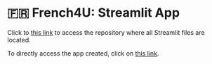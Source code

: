 # 🇫🇷 French4U: Streamlit App

Click to [this link](https://github.com/allobo49/Streamlit) to access the repository where all Streamlit files are located.

To directly access the app created, click on [this link](https://french4u.streamlit.app/).
